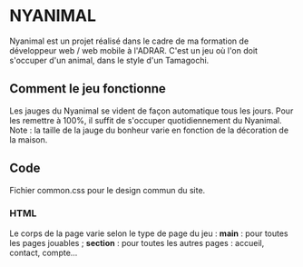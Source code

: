 # NYANIMAL
Nyanimal est un projet réalisé dans le cadre de ma formation de développeur web / web mobile à l'ADRAR.
C'est un jeu où l'on doit s'occuper d'un animal, dans le style d'un Tamagochi.

## Comment le jeu fonctionne
Les jauges du Nyanimal se vident de façon automatique tous les jours. Pour les remettre à 100%, il suffit de s'occuper quotidiennement du Nyanimal.
Note : la taille de la jauge du bonheur varie en fonction de la décoration de la maison.

## Code
Fichier common.css pour le design commun du site.

### HTML
Le corps de la page varie selon le type de page du jeu : 
**main** : pour toutes les pages jouables ;
**section** : pour toutes les autres pages : accueil, contact, compte...